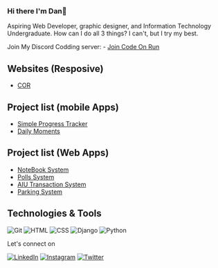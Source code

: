 ### Hi there I'm Dan👋
Aspiring Web Developer, graphic designer, and Information Technology Undergraduate. How can I do all 3 things? I can't, but I try my best.

Join My Discord Codding server:
    - [Join Code On Run ](https://discord.gg/FyrA3NQWcb)


## Websites (Resposive)
- [COR](https://cor.run/)

## Project list (mobile Apps)
- [Simple Progress Tracker](https://github.com/khazifire/TRACKT)
- [Daily Moments](https://github.com/khazifire/Daily-Moments)

## Project list (Web Apps)
- [NoteBook System](https://github.com/khazifire/NoteBook)
- [Polls System](https://github.com/khazifire/polls)
- [AIU Transaction System](https://github.com/khazifire/AiuTransactionSystem)
- [Parking System](https://github.com/khazifire/ParkingSystem)


## Technologies & Tools
![Git](https://img.shields.io/badge/-Git-000?style=flat&logo=git&logoColor=white&color=404254)
![HTML](https://img.shields.io/badge/-HTML-000?style=flat&logo=html5&logoColor=white&color=404254)
![CSS](https://img.shields.io/badge/-CSS-000?style=flat&logo=css3&logoColor=white&color=404254)
![Django](https://img.shields.io/badge/-django-000?style=flat&logo=djangot&logoColor=white&color=404254)
![Python](https://img.shields.io/badge/-python-000?style=flat&logo=python&logoColor=white&color=404254)

<!-- ## Stats
![Grace's GitHub stats](https://github-readme-stats.vercel.app/api?username=dankazim&show_icons=true&theme=dracula) -->

Let's connect on 

[![LinkedIn](https://img.shields.io/badge/-linkedin-blue?style=for-the-badge&logo=linkedin)](https://www.linkedin.com/in/dan-muhindo-kazimoto-ab7a90195/) [![Instagram](https://img.shields.io/badge/instagram-red?&style=for-the-badge&logo=instagram&logoColor=white)](https://www.instagram.com/khazifire/)
[![Twitter](https://img.shields.io/badge/-twitter-white?style=for-the-badge&logo=twitter)](https://twitter.com/khazifire)

